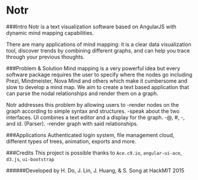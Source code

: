 # Notr
###Intro
Notr is a text visualization software based on AngularJS with dynamic mind mapping capabilities. 

There are many applications of mind mapping: it is a clear data visualization tool, discover trends by combining different graphs, and can help you trace through your previous thoughts.

###Problem & Solution
Mind mapping is a very powerful idea but every software package requires the user to specify where the nodes go including Prezi, Mindmeister, Nova Mind and others which make it cumbersome and slow to develop a mind map. We aim to create a text based application that can parse the nodal relationships and render them on a graph.

Notr addresses this problem by allowing users to 
-render nodes on the graph according to simple syntax and structures.
-speak about the two interfaces. UI combines a text editor and a display for the graph.
-@, #, -, and id. (Parser).
-render graph with said relationships.

###Applications
Authenticated login system, file management cloud, different types of trees, animation, exports and more.

###Credits
This project is possible thanks to `Ace.c9.io`, `angular-ui-ace`, `d3.js`, `ui-bootstrap`

######Developed by H. Do, J. Lin, J. Huang, & S. Song at HackMIT 2015